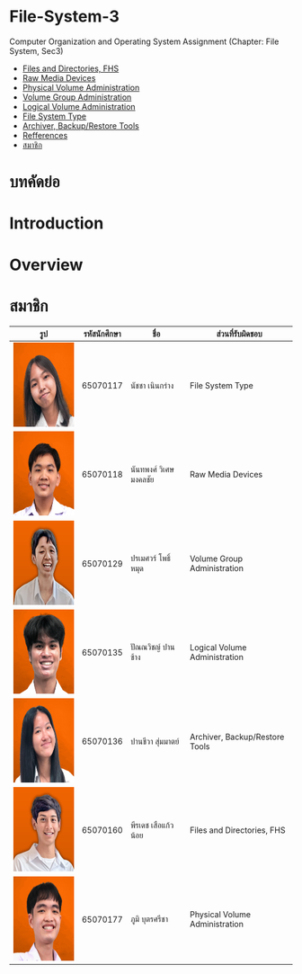 # File-System-3

Computer Organization and Operating System Assignment (Chapter: File System, Sec3)

- [Files and Directories, FHS](https://github.com/65070118/File-System-3/tree/main/160%20Files%20and%20Directories%2C%20FHS)
- [Raw Media Devices](https://github.com/65070118/File-System-3/tree/main/118%20Raw%20Media%20Devices)
- [Physical Volume Administration](https://github.com/65070118/File-System-3/tree/main/177%20Physical%20Volume%20Administration)
- [Volume Group Administration](https://github.com/65070118/File-System-3/tree/main/129%20Volume%20Group%20Administration)
- [Logical Volume Administration](https://github.com/65070118/File-System-3/tree/main/135%20Logical%20Volume%20Administration)
- [File System Type](https://github.com/65070118/File-System-3/tree/main/117%20File%20System%20Type)
- [Archiver, Backup/Restore Tools](https://github.com/65070118/File-System-3/tree/main/136%20Archiver%2C%20Backup_Restore%20Tools)
- [Refferences](https://github.com/65070118/File-System-3?tab=readme-ov-file#references)
- [สมาชิก](https://github.com/65070118/File-System-3?tab=readme-ov-file#%E0%B8%AA%E0%B8%A1%E0%B8%B2%E0%B8%8A%E0%B8%B4%E0%B8%81)

# บทคัดย่อ

# Introduction

# Overview

# สมาชิก

| รูป | รหัสนักศึกษา     | ชื่อ                  | ส่วนที่รับผิดชอบ               |
| --- | -------- | --------------------- | ------------------------------ |
|   <img height="150" src="img/Nam.png" width="150"/>  | 65070117 | นัชชา เนินกร่าง       | File System Type               |
|   <img height="150" src="img/Tum (1).png" width="150"/>  | 65070118 | นันทพงศ์ วิเศษมงคลชัย | Raw Media Devices              |
|   <img height="150" src="img/best.png"/>  | 65070129 | ปรเมศวร์ โพธิ์หมุด    | Volume Group Administration    |
|   <img height="150" src="img/Moss.png" width="150"/>  | 65070135 | ปัณณวิชญ์ ปานช้าง     | Logical Volume Administration |
|   <img height="150" src="img/Folk.png" width="150"/>  | 65070136 | ปานชีวา สุ่มมาตย์     | Archiver, Backup/Restore Tools |
|   <img height="150" src="img/del3.png" width="150"/>  | 65070160 | พีรเดช เสือแก้วน้อย   | Files and Directories, FHS     |
|   <img height="150" src="img/Phum.png" width="150"/>  | 65070177 | ภูมิ บุตรศรีชา        | Physical Volume Administration  |
